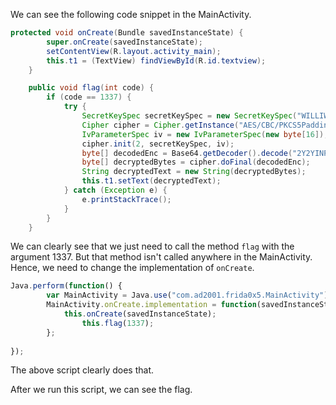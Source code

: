 We can see the following code snippet in the MainActivity.
```java
protected void onCreate(Bundle savedInstanceState) {
        super.onCreate(savedInstanceState);
        setContentView(R.layout.activity_main);
        this.t1 = (TextView) findViewById(R.id.textview);
    }

    public void flag(int code) {
        if (code == 1337) {
            try {
                SecretKeySpec secretKeySpec = new SecretKeySpec("WILLIWOMNKESAWEL".getBytes(), "AES");
                Cipher cipher = Cipher.getInstance("AES/CBC/PKCS5Padding");
                IvParameterSpec iv = new IvParameterSpec(new byte[16]);
                cipher.init(2, secretKeySpec, iv);
                byte[] decodedEnc = Base64.getDecoder().decode("2Y2YINP9PtJCS/7oq189VzFynmpG8swQDmH4IC9wKAY=");
                byte[] decryptedBytes = cipher.doFinal(decodedEnc);
                String decryptedText = new String(decryptedBytes);
                this.t1.setText(decryptedText);
            } catch (Exception e) {
                e.printStackTrace();
            }
        }
    }
```

We can clearly see that we just need to call the method `flag` with the argument 1337. But that method isn't called anywhere in the MainActivity.
Hence, we need to change the implementation of `onCreate`.

```javascript
Java.perform(function() {
        var MainActivity = Java.use("com.ad2001.frida0x5.MainActivity");
        MainActivity.onCreate.implementation = function(savedInstanceState) {
            this.onCreate(savedInstanceState);
                this.flag(1337);
        };
   
});
```
The above script clearly does that.

After we run this script, we can see the flag.
